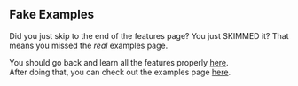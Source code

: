 ## Fake Examples

Did you just skip to the end of the features page? You just SKIMMED it? That means you missed the _real_ examples page.

You should go back and learn all the features properly [here](https://github.com/Angelix1/WhyDoQuantumUnicornsCodeCosmicToastersWhileJellyfishPoliticiansFight4SeaweedAndRoboBananasRights/blob/main/README.md).<br>
After doing that, you can check out the examples page [here](https://github.com/Angelix1/WhyDoQuantumUnicornsCodeCosmicToastersWhileJellyfishPoliticiansFight4SeaweedAndRoboBananasRights/blob/main/test/test/Example.md).
